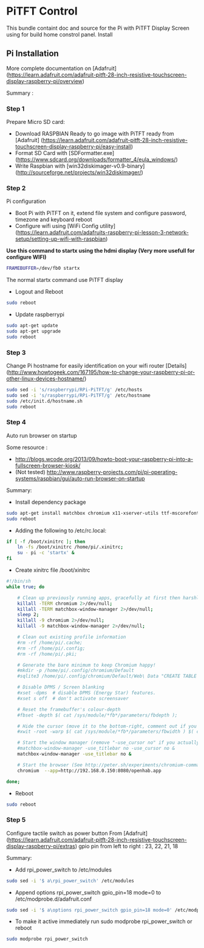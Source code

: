 # PiTFT Control

This bundle containt doc and source for the Pi with PiTFT Display Screen using for build home constrol panel.
Install  

## Pi Installation

More complete documentation on [Adafruit] (https://learn.adafruit.com/adafruit-pitft-28-inch-resistive-touchscreen-display-raspberry-pi/overview)

Summary :

### Step 1

Prepare Micro SD card:
 * Download RASPBIAN Ready to go image with PiTFT ready from [Adafruit] (https://learn.adafruit.com/adafruit-pitft-28-inch-resistive-touchscreen-display-raspberry-pi/easy-install)
 * Format SD Card with [SDFormatter.exe] (https://www.sdcard.org/downloads/formatter_4/eula_windows/)
 * Write Raspbian with [win32diskimager-v0.9-binary] (http://sourceforge.net/projects/win32diskimager/)

### Step 2

Pi configuration 
 * Boot Pi with PiTFT on it, extend file system and configure password, timezone and keyboard reboot
 * Configure wifi using [WiFi Config utility] (https://learn.adafruit.com/adafruits-raspberry-pi-lesson-3-network-setup/setting-up-wifi-with-raspbian)

**Use this command to startx using the hdmi display (Very more usefull for configure WIFI)**
```sh
FRAMEBUFFER=/dev/fb0 startx
```
 The normal startx command use PiTFT display

 * Logout and Reboot
```sh
sudo reboot
```

 * Update raspberrypi
```sh
sudo apt-get update
sudo apt-get upgrade
sudo reboot
```
### Step 3

Change Pi hostname for easily identification on your wifi router [Details] (http://www.howtogeek.com/167195/how-to-change-your-raspberry-pi-or-other-linux-devices-hostname/)
```sh
sudo sed -i 's/raspberrypi/RPi-PiTFT/g' /etc/hosts
sudo sed -i 's/raspberrypi/RPi-PiTFT/g' /etc/hostname
sudo /etc/init.d/hostname.sh
sudo reboot
```

### Step 4 

Auto run browser on startup

Some resource :
 * http://blogs.wcode.org/2013/09/howto-boot-your-raspberry-pi-into-a-fullscreen-browser-kiosk/
 * (Not tested) http://www.raspberry-projects.com/pi/pi-operating-systems/raspbian/gui/auto-run-browser-on-startup

Summary:
 * Install dependency package
```sh
sudo apt-get install matchbox chromium x11-xserver-utils ttf-mscorefonts-installer xwit sqlite3 libnss3
sudo reboot
```
 * Adding the following to /etc/rc.local:
```sh
if [ -f /boot/xinitrc ]; then
	ln -fs /boot/xinitrc /home/pi/.xinitrc;
	su - pi -c 'startx' &
fi
```
 * Create xinitrc file /boot/xinitrc
```sh
#!/bin/sh
while true; do

	# Clean up previously running apps, gracefully at first then harshly
	killall -TERM chromium 2>/dev/null;
	killall -TERM matchbox-window-manager 2>/dev/null;
	sleep 2;
	killall -9 chromium 2>/dev/null;
	killall -9 matchbox-window-manager 2>/dev/null;

	# Clean out existing profile information
	#rm -rf /home/pi/.cache;
	#rm -rf /home/pi/.config;
	#rm -rf /home/pi/.pki;

	# Generate the bare minimum to keep Chromium happy!
	#mkdir -p /home/pi/.config/chromium/Default
	#sqlite3 /home/pi/.config/chromium/Default/Web\ Data "CREATE TABLE meta(key LONGVARCHAR NOT NULL UNIQUE PRIMARY KEY, value LONGVARCHAR); INSERT INTO meta VALUES('version','46'); CREATE TABLE keywords (foo INTEGER);";

	# Disable DPMS / Screen blanking
	#xset -dpms  # disable DPMS (Energy Star) features.
	#xset s off  # don't activate screensaver

	# Reset the framebuffer's colour-depth
	#fbset -depth $( cat /sys/module/*fb*/parameters/fbdepth );

	# Hide the cursor (move it to the bottom-right, comment out if you want mouse interaction)
	#xwit -root -warp $( cat /sys/module/*fb*/parameters/fbwidth ) $( cat /sys/module/*fb*/parameters/fbheight )

	# Start the window manager (remove "-use_cursor no" if you actually want mouse interaction)
	#matchbox-window-manager -use_titlebar no -use_cursor no &
	matchbox-window-manager -use_titlebar no &

	# Start the browser (See http://peter.sh/experiments/chromium-command-line-switches/)
	chromium  --app=http://192.168.0.150:8080/openhab.app

done;
```
 * Reboot
```sh
sudo reboot
```

### Step 5

Configure tactile switch as power button From [Adafruit] (https://learn.adafruit.com/adafruit-pitft-28-inch-resistive-touchscreen-display-raspberry-pi/extras)
gpio pin from left to right : 23, 22, 21, 18

Summary:

 * Add rpi_power_switch to /etc/modules
```sh
sudo sed -i '$ a\rpi_power_switch' /etc/modules  
```
 * Append options rpi_power_switch gpio_pin=18 mode=0 to /etc/modprobe.d/adafruit.conf
```sh
sudo sed -i '$ a\options rpi_power_switch gpio_pin=18 mode=0' /etc/modprobe.d/adafruit.conf
```
 * To make it active immediately run sudo modprobe rpi_power_switch or reboot
```sh
sudo modprobe rpi_power_switch
```
